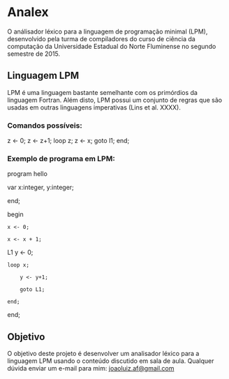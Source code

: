 # Analex

O análisador léxico para a linguagem de programação minimal (LPM), desenvolvido pela turma de compiladores do curso de ciência da computação da Universidade Estadual do Norte Fluminense no segundo semestre de 2015.

## Linguagem LPM

LPM é uma linguagem bastante semelhante com os primórdios da linguagem Fortran.  Além disto, LPM possui um conjunto de regras que são usadas em outras linguagens imperativas (Lins et al. XXXX).

### Comandos possíveis:

z <- 0;
z <- z+1;
loop z;
z <- x;
goto l1;
end;

### Exemplo de programa em LPM:

program hello

var
	x:integer, y:integer;

end;

begin

	x <- 0;

	x <- x + 1;

 L1 y <- 0;

	loop x;

		y <- y+1;

		goto L1;

	end;

end;
	

 

## Objetivo

O objetivo deste projeto é desenvolver um analisador léxico para a linguagem LPM usando o conteúdo discutido em sala de aula. Qualquer dúvida enviar um e-mail para mim: joaoluiz.af@gmail.com
